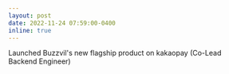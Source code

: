 ```yaml
---
layout: post
date: 2022-11-24 07:59:00-0400
inline: true
---
```


Launched Buzzvil's new flagship product on kakaopay (Co-Lead Backend Engineer)
